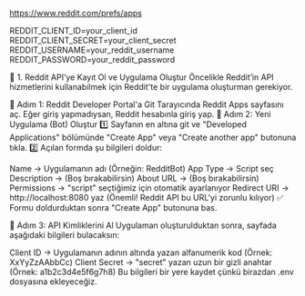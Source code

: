 https://www.reddit.com/prefs/apps

REDDIT_CLIENT_ID=your_client_id
REDDIT_CLIENT_SECRET=your_client_secret
REDDIT_USERNAME=your_reddit_username
REDDIT_PASSWORD=your_reddit_password

📌 1. Reddit API’ye Kayıt Ol ve Uygulama Oluştur
Öncelikle Reddit’in API hizmetlerini kullanabilmek için Reddit'te bir uygulama oluşturman gerekiyor.

🔹 Adım 1: Reddit Developer Portal'a Git
Tarayıcında Reddit Apps sayfasını aç.
Eğer giriş yapmadıysan, Reddit hesabınla giriş yap.
🔹 Adım 2: Yeni Uygulama (Bot) Oluştur
1️⃣ Sayfanın en altına git ve "Developed Applications" bölümünde "Create App" veya "Create another app" butonuna tıkla.
2️⃣ Açılan formda şu bilgileri doldur:

Name → Uygulamanın adı (Örneğin: RedditBot)
App Type → Script seç
Description → (Boş bırakabilirsin)
About URL → (Boş bırakabilirsin)
Permissions → "script" seçtiğimiz için otomatik ayarlanıyor
Redirect URI → http://localhost:8080 yaz (Önemli! Reddit API bu URL'yi zorunlu kılıyor)
✅ Formu doldurduktan sonra "Create App" butonuna bas.

🔹 Adım 3: API Kimliklerini Al
Uygulaman oluşturulduktan sonra, sayfada aşağıdaki bilgileri bulacaksın:

Client ID → Uygulamanın adının altında yazan alfanumerik kod (Örnek: XxYyZzAAbbCc)
Client Secret → "secret" yazan uzun bir gizli anahtar (Örnek: a1b2c3d4e5f6g7h8)
Bu bilgileri bir yere kaydet çünkü birazdan .env dosyasına ekleyeceğiz.
